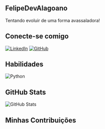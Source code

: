## FelipeDevAlagoano

Tentando  evoluir de uma forma avassaladora!

## Conecte-se comigo
[![LinkedIn](https://img.shields.io/badge/LinkedIn-0077B5?style=for-the-badge&logo=linkedin&logoColor=white)](www.linkedin.com/in/felipe-lima-791299224) [![GitHub](https://img.shields.io/badge/GitHbt-000?style=for-the-badge&logo=github&logoColor=white)](https://github.com/FelipeDevAlagoano)

## Habilidades
![Python](https://img.shields.io/badge/Python-14354C?style=for-the-badge&logo=python&logoColor=white) 


## GitHub Stats
![GitHub Stats](https://github-readme-stats.vercel.app/api?username=FelipeDevAlagoano&theme=transparent&bg_color=000&border_color=30A3DC&show_icons=true&icon_color=30A3DC&hide_title=true&text_color=FFF)

## Minhas Contribuições
